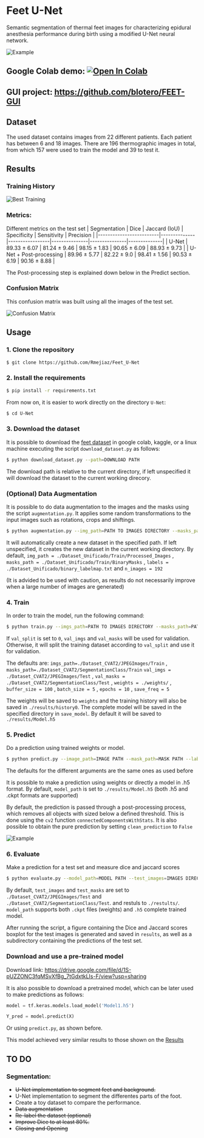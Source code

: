 # Feet U-Net

Semantic segmentation of thermal feet images for characterizing epidural anesthesia performance during birth using a modified U-Net neural network.

![Example](./U-Net/results/best_prediction.png)

## Google Colab demo: [![Open In Colab](https://colab.research.google.com/assets/colab-badge.svg)](https://colab.research.google.com/drive/1QGY1psKXsUyWZUVVVOPMfwFSE6_Q3EZA?usp=sharing)

## GUI project: https://github.com/blotero/FEET-GUI

## Dataset

The used dataset contains images from 22 different patients. Each patient has between 6 and 18 images. There are 196 thermographic images in total, from which 157 were used to train the model and 39 to test it.

## Results

### Training History

![Best Training](./U-Net/results/best_history.png)

### Metrics:
Different metrics on the test set
| Segmentation            | Dice         | Jaccard (IoU)   | Specificity   | Sensitivity   | Precision    |
|-------------------------|--------------|-----------------|---------------|---------------|--------------|
| U-Net                   | 89.33 ± 6.07 | 81.24 ± 9.46    | 98.15 ± 1.83  | 90.65 ± 6.09  | 88.93 ± 9.73 |
| U-Net + Post-processing | 89.96 ± 5.77 | 82.22 ± 9.0     | 98.41 ± 1.56  | 90.53 ± 6.19  | 90.16 ± 8.88 |

The Post-processing step is explained down below in the Predict section.

### Confusion Matrix

This confusion matrix was built using all the images of the test set.

![Confusion Matrix](./U-Net/results/cm.png)

## Usage

### 1. Clone the repository

```bash
$ git clone https://github.com/Rmejiaz/Feet_U-Net
```

### 2. Install the requirements

```bash
$ pip install -r requirements.txt
```

From now on, it is easier to work directly on the directory `U-Net`:

```bash
$ cd U-Net
```
### 3. Download the dataset

It is possible to download the [feet dataset](https://drive.google.com/drive/folders/16nbmFG2MucF6UlY05rPajx4G81vttg4O?usp=sharing) in google colab, kaggle, or a linux machine executing the script `download_dataset.py` as follows:

```bash
$ python download_dataset.py --path=DOWNLOAD PATH
```
The download path is relative to the current directory, if left unspecified it will download the dataset to the current working direcory.

### (Optional) Data Augmentation

It is possible to do data augmentation to the images and the masks using the script `augmentation.py`. It applies some random transformations to the input images such as rotations, crops and shiftings.

```bash
$ python augmentation.py --img_path=PATH TO IMAGES DIRECTORY --masks_path=PATH TO MASKS DIRECTORY --augmented_path=PATH TO SAVE THE NEW DATASET --labels=PATH OF THE LABELMAP n_images=NUMBER OF IMAGES TO GENERATE 
```

It will automatically create a new dataset in the specified path. If left unspecified, it creates the new dataset in the current working directory. By default, `img_path = ./Dataset_Unificado/Train/Processed_Images` , `masks_path = ./Dataset_Unificado/Train/BinaryMasks` , `labels = ./Dataset_Unificado/binary_labelmap.txt` and `n_images = 192`  

(It is advided to be used with caution, as results do not necessarily improve when a large number of images are generated)

### 4. Train 

In order to train the model, run the following command:

```bash
$ python train.py --imgs_path=PATH TO IMAGES DIRECTORY --masks_path=PATH TO MASKS DIRECTORY --val_imgs=PATH TO THE IMAGES FOR VALIDATION --val_masks=PATH TO THE MASKS FOR VALIDATION --val_split=VALIDATION SPLIT --weights=PATH TO SAVE THE TRAINED WEIGHTS --buffer_size=BUFFER_SIZE --batch_size=BATCH SIZE --epochs=NUMBER OF EPOCHOS --save_freq=SAVE FREQUENCY FOR THE CHECKPOINTS --save_model=PATH TO SAVE THE MODEL (.h5 FORMAT)
```

If `val_split` is set to `0`, `val_imgs` and `val_masks` will be used for validation. Otherwise, it will split the training dataset according to `val_split` and use it for validation.

The defaults are: `imgs_path=./Dataset_CVAT2/JPEGImages/Train` , `masks_path=./Dataset_CVAT2/SegmentationClass/Train` `val_imgs = ./Dataset_CVAT2/JPEGImages/Test` , `val_masks = ./Dataset_CVAT2/SegmentationClass/Test` , `weights = ./weights/` , `buffer_size = 100` , `batch_size = 5` , `epochs = 10` , `save_freq = 5` 

The weights will be saved to `weights` and the training history will also be saved in `./results/history0`. The complete model will be saved in the specified directory in `save_model`. By default it will be saved to `./results/Model.h5`

### 5. Predict

Do a prediction using trained weights or model.

```bash
$ python predict.py --image_path=IMAGE PATH --mask_path=MASK PATH --labels=LABELS PATH --show_results=True --model_path=WEIGHTS OR MODEL PATH --clean_prediction=WHETER TO CLEAN THE PREDICITON OR NOT
```
The defaults for the different arguments are the same ones as used before

It is possible to make a prediction using weights or directly a model in .h5 format. By default, `model_path` is set to `./results/Model.h5` (both .h5 and .ckpt formats are supported)

By default, the prediction is passed through a post-processing process, which removes all objects with sized below a defined threshold. This is done using the `cv2` function `connectedComponentsWithStats`. It is also possible to obtain the pure prediction by setting `clean_prediction` to `False`

![Example](./U-Net/results/example_filter.png)

### 6. Evaluate

Make a prediction for a test set and measure dice and jaccard scores

```bash
$ python evaluate.py --model_path=MODEL PATH --test_images=IMAGES DIRECTORY PATH --test_masks=MASKS DIRECTORY PATH --results=PATH TO SAVE THE RESULTS
```

By default, `test_images` and `test_masks` are set to `./Dataset_CVAT2/JPEGImages/Test` and `./Dataset_CVAT2/SegmentationClass/Test`. and restuls to `./restults/`. `model_path` supports both `.ckpt` files (weights) and `.h5` complete trained model. 

After running the script, a figure containing the Dice and Jaccard scores boxplot for the test images is generated and saved in `results`, as well as a subdirectory containing the predictions of the test set. 


### Download and use a pre-trained model

Download link: https://drive.google.com/file/d/1S-pUZZONC3fqMSvXfBg_7tGdxtkLIs-F/view?usp=sharing

It is also possible to download a pretrained model, which can be later used to make predictions as follows:

```python
model = tf.keras.models.load_model('Model1.h5')

Y_pred = model.predict(X)
```
Or using `predict.py`, as shown before.

This model achieved very similar results to those shown on the [Results](#Results)

## TO DO

### Segmentation:

- ~~U-Net implementation to segment feet and background.~~
- U-Net implementation to segment the differentes parts of the foot.
- Create a toy dataset to compare the performance.
- ~~Data augmentation~~
- ~~Re-label the dataset (optional)~~
- ~~Improve Dice to at least 80%.~~
- ~~Closing and Opening~~
